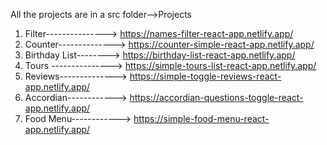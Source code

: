 All the projects are in a src folder-->Projects

1. Filter---------------> https://names-filter-react-app.netlify.app/
2. Counter--------------> https://counter-simple-react-app.netlify.app/
3. Birthday List--------> https://birthday-list-react-app.netlify.app/
4. Tours ---------------> https://simple-tours-list-react-app.netlify.app/
5. Reviews--------------> https://simple-toggle-reviews-react-app.netlify.app/
6. Accordian------------> https://accordian-questions-toggle-react-app.netlify.app/
7. Food Menu------------> https://simple-food-menu-react-app.netlify.app/
